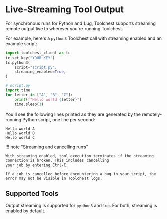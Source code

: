 # Live-Streaming Tool Output

For synchronous runs for Python and Lug, Toolchest supports streaming remote output live to wherever you're running 
Toolchest.


For example, here's a `python3` Toolchest call with streaming enabled and an example script:
```python
import toolchest_client as tc
tc.set_key("YOUR_KEY")
tc.python3(
    script="script.py",
    streaming_enabled=True,
)
```

```python
# script.py
import time
for letter in ["A", "B", "C"]:
    print(f"Hello world {letter}")
    time.sleep(1)
```

You'll see the following lines printed as they are generated by the remotely-running Python script, one line per second:
```text
Hello world A
Hello world B
Hello world C
```


!!! note "Streaming and cancelling runs"
    
    With streaming enabled, tool execution terminates if the streaming connection is broken. This includes cancelling
    your job by entering Ctrl-C. 
    
    If a job is cancelled before encountering a bug in your script, the error may not be visible in Toolchest logs.

## Supported Tools
Output streaming is supported for `python3` and `lug`. For both, streaming is enabled by default.